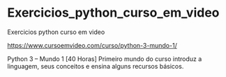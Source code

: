 # Exercicios_python_curso_em_video
Exercicios python curso em video

https://www.cursoemvideo.com/curso/python-3-mundo-1/

Python 3 – Mundo 1 [40 Horas]
Primeiro mundo do curso introduz a linguagem, seus conceitos e ensina alguns recursos básicos.
